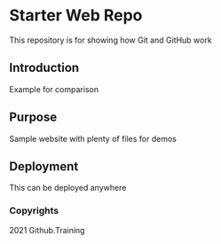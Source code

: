 # Starter Web Repo

This repository is for showing how Git and GitHub work

## Introduction

Example for comparison

## Purpose

Sample website with plenty of files for demos

## Deployment

This can be deployed anywhere

### Copyrights

2021 Github.Training